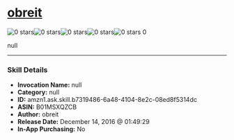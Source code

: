 # [obreit](http://alexa.amazon.com/#skills/amzn1.ask.skill.b7319486-6a48-4104-8e2c-08ed8f5314dc)
![0 stars](../../images/ic_star_border_black_18dp_1x.png)![0 stars](../../images/ic_star_border_black_18dp_1x.png)![0 stars](../../images/ic_star_border_black_18dp_1x.png)![0 stars](../../images/ic_star_border_black_18dp_1x.png)![0 stars](../../images/ic_star_border_black_18dp_1x.png) 0

null

***

### Skill Details

* **Invocation Name:** null
* **Category:** null
* **ID:** amzn1.ask.skill.b7319486-6a48-4104-8e2c-08ed8f5314dc
* **ASIN:** B01MSXQZCB
* **Author:** obreit
* **Release Date:** December 14, 2016 @ 01:49:29
* **In-App Purchasing:** No

